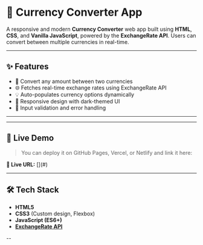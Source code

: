 # 💱 Currency Converter App

A responsive and modern **Currency Converter** web app built using **HTML**, **CSS**, and **Vanilla JavaScript**, powered by the **ExchangeRate API**. Users can convert between multiple currencies in real-time.

---

## ✨ Features

- 🔁 Convert any amount between two currencies
- 🌐 Fetches real-time exchange rates using ExchangeRate API
- 💡 Auto-populates currency options dynamically
- 📱 Responsive design with dark-themed UI
- 🎯 Input validation and error handling

---

---

## 🚀 Live Demo

> You can deploy it on GitHub Pages, Vercel, or Netlify and link it here:

**🔗 Live URL:** [[](https://vgvvlsacurrencyconvt.netlify.app/)](#)

---

## 🛠️ Tech Stack

- **HTML5**
- **CSS3** (Custom design, Flexbox)
- **JavaScript (ES6+)**
- **[ExchangeRate API](https://www.exchangerate-api.com/)**

--

